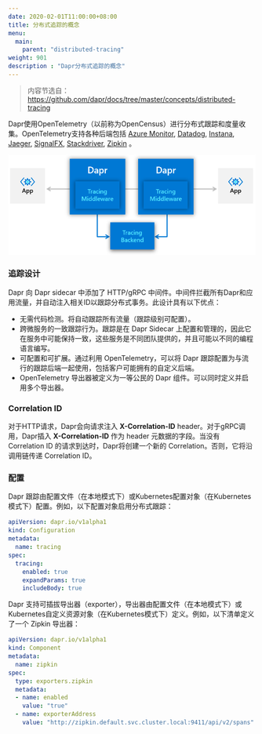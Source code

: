 ```yaml
---
date: 2020-02-01T11:00:00+08:00
title: 分布式追踪的概念
menu:
  main:
    parent: "distributed-tracing"
weight: 901
description : "Dapr分布式追踪的概念"
---
```


> 内容节选自：https://github.com/dapr/docs/tree/master/concepts/distributed-tracing

Dapr使用OpenTelemetry（以前称为OpenCensus）进行分布式跟踪和度量收集。OpenTelemetry支持各种后端包括 [Azure Monitor](https://azure.microsoft.com/en-us/services/monitor/), [Datadog](https://www.datadoghq.com/), [Instana](https://www.instana.com/), [Jaeger](https://www.jaegertracing.io/), [SignalFX](https://www.signalfx.com/), [Stackdriver](https://cloud.google.com/stackdriver), [Zipkin](https://zipkin.io/) 。

![](images/tracing.png)

### 追踪设计

Dapr 向 Dapr sidecar 中添加了 HTTP/gRPC 中间件。中间件拦截所有Dapr和应用流量，并自动注入相关ID以跟踪分布式事务。此设计具有以下优点：

- 无需代码检测。将自动跟踪所有流量（跟踪级别可配置）。
- 跨微服务的一致跟踪行为。跟踪是在 Dapr Sidecar 上配置和管理的，因此它在服务中可能保持一致，这些服务是不同团队提供的，并且可能以不同的编程语言编写。
- 可配置和可扩展。通过利用 OpenTelemetry，可以将 Dapr 跟踪配置为与流行的跟踪后端一起使用，包括客户可能拥有的自定义后端。
- OpenTelemetry 导出器被定义为一等公民的 Dapr 组件。可以同时定义并启用多个导出器。

### Correlation ID

对于HTTP请求，Dapr会向请求注入 **X-Correlation-ID** header。对于gRPC调用，Dapr插入 **X-Correlation-ID** 作为 header 元数据的字段。当没有 Correlation ID 的请求到达时，Dapr将创建一个新的 Correlation。否则，它将沿调用链传递 Correlation ID。

### 配置

Dapr 跟踪由配置文件（在本地模式下）或Kubernetes配置对象（在Kubernetes模式下）配置。例如，以下配置对象启用分布式跟踪：

```yaml
apiVersion: dapr.io/v1alpha1
kind: Configuration
metadata:
  name: tracing
spec:
  tracing:
    enabled: true
    expandParams: true
    includeBody: true
```

Dapr 支持可插拔导出器（exporter），导出器由配置文件（在本地模式下）或Kubernetes自定义资源对象（在Kubernetes模式下）定义。例如，以下清单定义了一个 Zipkin 导出器：

```yaml
apiVersion: dapr.io/v1alpha1
kind: Component
metadata:
  name: zipkin
spec:
  type: exporters.zipkin
  metadata:
  - name: enabled
    value: "true"
  - name: exporterAddress
    value: "http://zipkin.default.svc.cluster.local:9411/api/v2/spans"
```





